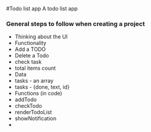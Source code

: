 #Todo list app
A todo list app

### General steps to follow when creating a project

- Thinking about the UI
- Functionality
- Add a TODO
- Delete a Todo
- check task
- total items count
- Data
- tasks - an array
- tasks - {done, text, id}
- Functions (in code)
- addTodo
- checkTodo
- renderTodoList
- showNotification
-